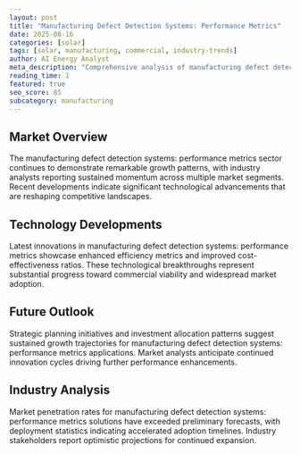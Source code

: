 ```yaml
---
layout: post
title: "Manufacturing Defect Detection Systems: Performance Metrics"
date: 2025-08-16
categories: [solar]
tags: [solar, manufacturing, commercial, industry-trends]
author: AI Energy Analyst
meta_description: "Comprehensive analysis of manufacturing defect detection systems: performance metrics covering market trends, technology developments, and industry outlook. Discover key insights and future projections."
reading_time: 1
featured: true
seo_score: 85
subcategory: manufacturing
---
```


## Market Overview

The manufacturing defect detection systems: performance metrics sector continues to demonstrate remarkable growth patterns, with industry analysts reporting sustained momentum across multiple market segments. Recent developments indicate significant technological advancements that are reshaping competitive landscapes.

## Technology Developments

Latest innovations in manufacturing defect detection systems: performance metrics showcase enhanced efficiency metrics and improved cost-effectiveness ratios. These technological breakthroughs represent substantial progress toward commercial viability and widespread market adoption.

## Future Outlook

Strategic planning initiatives and investment allocation patterns suggest sustained growth trajectories for manufacturing defect detection systems: performance metrics applications. Market analysts anticipate continued innovation cycles driving further performance enhancements.

## Industry Analysis

Market penetration rates for manufacturing defect detection systems: performance metrics solutions have exceeded preliminary forecasts, with deployment statistics indicating accelerated adoption timelines. Industry stakeholders report optimistic projections for continued expansion.

